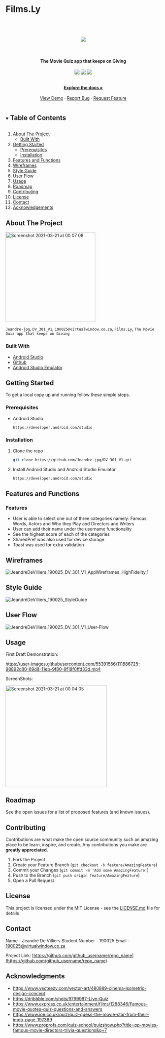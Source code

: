 # Films.Ly
 <h1 align="center">
  <br>
  <img src="https://user-images.githubusercontent.com/55391556/110301984-6c95a080-8001-11eb-9042-14705eaa2498.jpg">
  <br>
  <br>
</h1>   
    <h4 align="center"> The Movie Quiz app that keeps on Giving</h4>
  <p align="center">
<img src="https://img.shields.io/badge/Android-3DDC84?style=for-the-badge&logo=android&logoColor=white">
<img src="https://img.shields.io/badge/Kotlin-0095D5?&style=for-the-badge&logo=kotlin&logoColor=white">
<img src="https://img.shields.io/badge/Markdown-000000?style=for-the-badge&logo=markdown&logoColor=white">
  </a>
</p>
<p align="center">
    <br />
    <a href="https://github.com/Jeandre-jpg/DV_301_V1"><strong>Explore the docs »</strong></a>
    <br />
    <br />
    <a href="https://github.com/Jeandre-jpg/DV_301_V1">View Demo</a>
    ·
    <a href="https://github.com/Jeandre-jpg/DV_301_V1">Report Bug</a>
    ·
    <a href="https://github.com/Jeandre-jpg/DV_301_V1">Request Feature</a>
  </p>



<details open="open">
  <summary><h2 style="display: inline-block">Table of Contents</h2></summary>
  <ol>
    <li>
      <a href="#about-the-project">About The Project</a>
      <ul>
        <li><a href="#built-with">Built With</a></li>
      </ul>
    </li>
    <li>
      <a href="#getting-started">Getting Started</a>
      <ul>
        <li><a href="#prerequisites">Prerequisites</a></li>
        <li><a href="#installation">Installation</a></li>
      </ul>
    </li>
    <li><a href="#features">Features and Functions</a></li>
    <li><a href="#wireframes">Wireframes</a></li>
    <li><a href="#styleguide">Style Guide</a></li>
    <li><a href="#userflow">User Flow</a></li>
    <li><a href="#usage">Usage</a></li>
    <li><a href="#roadmap">Roadmap</a></li>
    <li><a href="#contributing">Contributing</a></li>
    <li><a href="#license">License</a></li>
    <li><a href="#contact">Contact</a></li>
    <li><a href="#acknowledgements">Acknowledgements</a></li>
  </ol>
</details>


## About The Project

<img width="291" alt="Screenshot 2021-03-21 at 00 07 08" src="https://user-images.githubusercontent.com/55391556/111886821-64623b80-89d9-11eb-84dc-762a21fdd0d4.png">

`Jeandre-jpg`, `DV_301_V1`, `190025@virtualwindow.co.za`, `Films.Ly`, `The Movie Quiz app that keeps on Giving`


### Built With

* [Android Studio](https://developer.android.com/)
* [Github](https://github.com/)
* [Android Studio Emulator](https://developer.android.com/studio)

## Getting Started

To get a local copy up and running follow these simple steps.

### Prerequisites

* Android Studio
  ```sh
  https://developer.android.com/studio
  ```

### Installation

1. Clone the repo
   ```sh
   git clone https://github.com/Jeandre-jpg/DV_301_V1.git
   ```
2. Install Android Studio and Android Studio Emulator
   ```sh
   https://developer.android.com/studio
   ```

## Features and Functions

### Features

* User is able to select one out of three categories namely: Famous Words, Actors and Who they Play and Directors and Writers
* User can add their name under the username functionality
* See the highest score of each of the categories
* SharedPref was also used for device storage  
* Toast was used for extra validation

## Wireframes
![JeandrèDeVilliers_190025_DV_301_V1_AppWireframes_HighFidelity_1](https://user-images.githubusercontent.com/55391556/112195451-a6c28d00-8c12-11eb-898f-586f8eeca123.jpg)


## Style Guide
![JeandréDeVilliers_190025_StyleGuide](https://user-images.githubusercontent.com/55391556/112196124-6283bc80-8c13-11eb-92ae-bf61a15dc073.jpg)


## User Flow
![JeandrèDeVilliers_190025_DV_301_V1_User-Flow](https://user-images.githubusercontent.com/55391556/112196326-9828a580-8c13-11eb-9ca0-d9a09b1067e5.jpg)

   
## Usage

First Draft Demonstration:

https://user-images.githubusercontent.com/55391556/111886725-98892c80-89d8-11eb-9f80-9f18f0ffd33d.mp4

ScreenShots:

<img width="329" alt="Screenshot 2021-03-21 at 00 04 05" src="https://user-images.githubusercontent.com/55391556/111886796-34b33380-89d9-11eb-9b85-db0a72bad1db.png">

## Roadmap

See the open issues for a list of proposed features (and known issues).


## Contributing

Contributions are what make the open source community such an amazing place to be learn, inspire, and create. Any contributions you make are **greatly appreciated**.

1. Fork the Project
2. Create your Feature Branch (`git checkout -b feature/AmazingFeature`)
3. Commit your Changes (`git commit -m 'Add some AmazingFeature'`)
4. Push to the Branch (`git push origin feature/AmazingFeature`)
5. Open a Pull Request


## License


This project is licensed under the MIT License - see the [LICENSE.md](LICENSE.md) file for details

## Contact

Name - Jeandrè De Villiers
Student Number - 190025
Email - 190025@virtualwindow.co.za

Project Link: [https://github.com/github_username/repo_name](https://github.com/github_username/repo_name)


## Acknowledgments

* https://www.vecteezy.com/vector-art/480889-cinema-isometric-design-concept
* https://dribbble.com/shots/9799987-Live-Quiz
* https://www.express.co.uk/entertainment/films/1288346/Famous-movie-quotes-quiz-questions-and-answers
* https://www.joe.co.uk/quiz/quiz-guess-the-movie-star-from-their-imdb-page-197369
* https://www.proprofs.com/quiz-school/quizshow.php?title=pp-movies-famous-movie-directors-trivia-questions&q=7
